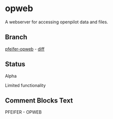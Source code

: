 # opweb
A webserver for accessing openpilot data and files.

## Branch
[pfeifer-opweb](https://github.com/pfeiferj/openpilot/tree/pfeifer-opweb)
\-
[diff](https://github.com/commaai/openpilot/compare/master...pfeiferj:openpilot:pfeifer-opweb)


## Status
Alpha

Limited functionality

## Comment Blocks Text
PFEIFER - OPWEB
